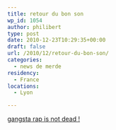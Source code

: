 ```yaml
---
title: retour du bon son
wp_id: 1054
author: philibert
type: post
date: 2010-12-23T10:29:35+00:00
draft: false
url: /2010/12/retour-du-bon-son/
categories:
  - news de merde
residency:
  - France
locations:
  - Lyon

---
```

[gangsta rap is not dead !][1]

 [1]: https://www.rollingstone.com/music/news/new-orleans-rapper-magnolia-shorty-murdered-20101221